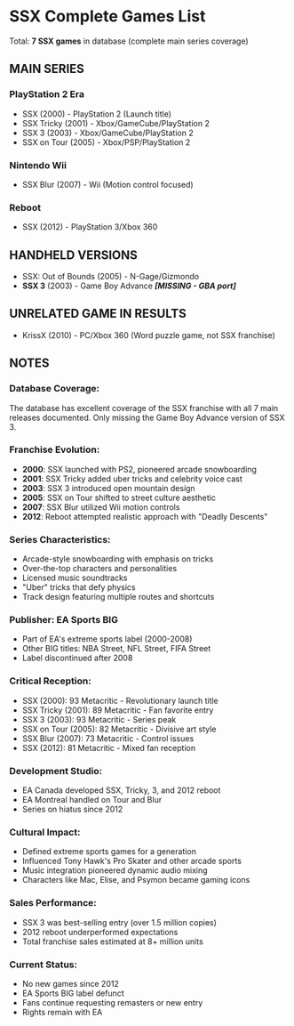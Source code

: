 # SSX Complete Games List

Total: **7 SSX games** in database (complete main series coverage)

## MAIN SERIES

### PlayStation 2 Era
- SSX (2000) - PlayStation 2 (Launch title)
- SSX Tricky (2001) - Xbox/GameCube/PlayStation 2
- SSX 3 (2003) - Xbox/GameCube/PlayStation 2
- SSX on Tour (2005) - Xbox/PSP/PlayStation 2

### Nintendo Wii
- SSX Blur (2007) - Wii (Motion control focused)

### Reboot
- SSX (2012) - PlayStation 3/Xbox 360

## HANDHELD VERSIONS

- SSX: Out of Bounds (2005) - N-Gage/Gizmondo
- **SSX 3** (2003) - Game Boy Advance ***[MISSING - GBA port]***

## UNRELATED GAME IN RESULTS

- KrissX (2010) - PC/Xbox 360 (Word puzzle game, not SSX franchise)

## NOTES

### Database Coverage:
The database has excellent coverage of the SSX franchise with all 7 main releases documented. Only missing the Game Boy Advance version of SSX 3.

### Franchise Evolution:
- **2000**: SSX launched with PS2, pioneered arcade snowboarding
- **2001**: SSX Tricky added uber tricks and celebrity voice cast
- **2003**: SSX 3 introduced open mountain design
- **2005**: SSX on Tour shifted to street culture aesthetic
- **2007**: SSX Blur utilized Wii motion controls
- **2012**: Reboot attempted realistic approach with "Deadly Descents"

### Series Characteristics:
- Arcade-style snowboarding with emphasis on tricks
- Over-the-top characters and personalities
- Licensed music soundtracks
- "Uber" tricks that defy physics
- Track design featuring multiple routes and shortcuts

### Publisher: EA Sports BIG
- Part of EA's extreme sports label (2000-2008)
- Other BIG titles: NBA Street, NFL Street, FIFA Street
- Label discontinued after 2008

### Critical Reception:
- SSX (2000): 93 Metacritic - Revolutionary launch title
- SSX Tricky (2001): 89 Metacritic - Fan favorite entry
- SSX 3 (2003): 93 Metacritic - Series peak
- SSX on Tour (2005): 82 Metacritic - Divisive art style
- SSX Blur (2007): 73 Metacritic - Control issues
- SSX (2012): 81 Metacritic - Mixed fan reception

### Development Studio:
- EA Canada developed SSX, Tricky, 3, and 2012 reboot
- EA Montreal handled on Tour and Blur
- Series on hiatus since 2012

### Cultural Impact:
- Defined extreme sports games for a generation
- Influenced Tony Hawk's Pro Skater and other arcade sports
- Music integration pioneered dynamic audio mixing
- Characters like Mac, Elise, and Psymon became gaming icons

### Sales Performance:
- SSX 3 was best-selling entry (over 1.5 million copies)
- 2012 reboot underperformed expectations
- Total franchise sales estimated at 8+ million units

### Current Status:
- No new games since 2012
- EA Sports BIG label defunct
- Fans continue requesting remasters or new entry
- Rights remain with EA